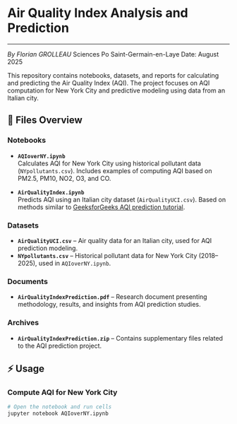 # Air Quality Index Analysis and Prediction
---
*By Florian GROLLEAU* Sciences Po Saint-Germain-en-Laye
Date: August 2025

This repository contains notebooks, datasets, and reports for calculating and predicting the Air Quality Index (AQI). The project focuses on AQI computation for New York City and predictive modeling using data from an Italian city.

## 📂 Files Overview

### Notebooks
- **`AQIoverNY.ipynb`**  
  Calculates AQI for New York City using historical pollutant data (`NYpollutants.csv`). Includes examples of computing AQI based on PM2.5, PM10, NO2, O3, and CO.

- **`AirQualityIndex.ipynb`**  
  Predicts AQI using an Italian city dataset (`AirQualityUCI.csv`). Based on methods similar to [GeeksforGeeks AQI prediction tutorial](https://www.geeksforgeeks.org/python/predicting-air-quality-index-using-python/).

### Datasets
- **`AirQualityUCI.csv`** – Air quality data for an Italian city, used for AQI prediction modeling.
- **`NYpollutants.csv`** – Historical pollutant data for New York City (2018–2025), used in `AQIoverNY.ipynb`.

### Documents
- **`AirQualityIndexPrediction.pdf`** – Research document presenting methodology, results, and insights from AQI prediction studies.

### Archives
- **`AirQualityIndexPrediction.zip`** – Contains supplementary files related to the AQI prediction project.

## ⚡ Usage

### Compute AQI for New York City
```bash
# Open the notebook and run cells
jupyter notebook AQIoverNY.ipynb
